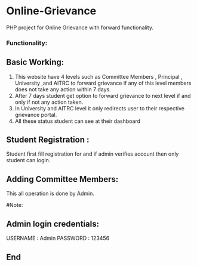 # Online-Grievance
PHP project for Online Grievance with forward functionality.
### Functionality:
## Basic Working:
1. This website have 4 levels such as Committee Members , Principal , University ,and AITRC to forward grievance if any of this level members does not take any action within 7 days.
2. After 7 days student get option to forward grievance to next level if and only if not any action taken.
3. In University and AITRC level it only redirects user to their respective grievance portal.
4. All these status student can see at their dashboard

## Student Registration :
Student first fill registration for and if admin verifies account then only student can login.

## Adding Committee Members:
This all operation is done by Admin.

#Note:
## Admin login credentials:
USERNAME : Admin
PASSWORD : 123456

## End

